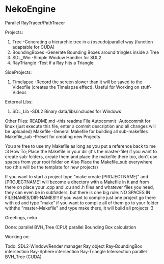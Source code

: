 # NekoEngine
Parallel RayTracer/PathTracer

Projects:
1. Tree			-Generating a hierarchie tree in a (pseudo)parallel way (function adaptable for CUDA)
2. BoundingBoxes	-Generate Bounding Boxes around tringles inside a Tree
3. SDL_Win		-Simple Window Handler for SDL2
4. RayTriangle		-Test if a Ray hits a Triangle

SideProjects:
1. Timelapse		-Record the screen slower than it will be saved to the Videofile (creates the Timelapse effect). Useful for Working on stuff-Videos

External Libs:
1. SDL_Lib		-SDL2 Binary data/libs/includes for Windows

Other Files:
README.md		-this readme File
Autocommit		-Autocommit for linux (just execute this file, enter a commit description and all changes will be uploaded)
Makefile		-General Makefile for building all sub-makefiles
Makefile_sub		-Preset for creating new Projects


You are free to use my Makefile as long as you put a reference back to me :3
How To;
Place the Makefile in your dir (it's the master-file)
if you want to create sub-folders, create them and place the makefile there too, don't use spaces from your root folder on
Also Place the Makefile_sub everywhere too (this will be the template for new projects)

If you want to start a project type "make create [PROJECTNAME]" and [PROJECTNAME] will become a directory with a Makefile in it and from there on place your .cpp and .cu and .h files and whatever files you need, they can even be in subfolders, but there is one big rule: NO SPACES IN FILENAMES/DIR-NAMES!!!
if you want to compile just one project go there with cd and type "make"
if you want to compile all of them go to your folder withthe "master-Makefile" and type make there, it will build all projects :3

Greetings, neko

Done:
parallel BVH_Tree (CPU)
parallel Bounding Box calculation

Working on:

Todo:
SDL2-Window/Render manager
Ray object
Ray-BoundingBox intersection
Ray-Sphere intersection
Ray-Triangle Intersection
parallel BVH_Tree (CUDA)
